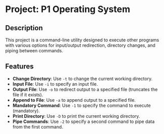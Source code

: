 # Project: P1 Operating System

## Description

This project is a command-line utility designed to execute other programs with various options for input/output redirection, directory changes, and piping between commands.

## Features

- **Change Directory**: Use `-t` to change the current working directory.
- **Input File**: Use `-i` to specify an input file.
- **Output File**: Use `-o` to redirect output to a specified file (truncates the file if it exists).
- **Append to File**: Use `-a` to append output to a specified file.
- **Mandatory Command**: Use `-1` to specify the command to execute (mandatory).
- **Print Directory**: Use `-D` to print the current working directory.
- **Pipe Commands**: Use `-2` to specify a second command to pipe data from the first command.
